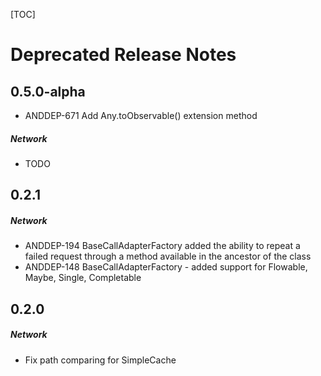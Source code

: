 [TOC]
# Deprecated Release Notes
## 0.5.0-alpha
* ANDDEP-671 Add Any.toObservable() extension method
##### Network
* TODO
## 0.2.1
##### Network
* ANDDEP-194 BaseCallAdapterFactory added the ability to repeat a failed request through a method available in the ancestor of the class
* ANDDEP-148 BaseCallAdapterFactory - added support for Flowable, Maybe, Single, Completable
## 0.2.0
##### Network
* Fix path comparing for SimpleCache
